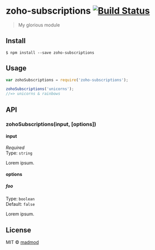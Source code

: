 # zoho-subscriptions [![Build Status](https://travis-ci.org/madmod/zoho-subscriptions.svg?branch=master)](https://travis-ci.org/madmod/zoho-subscriptions)

> My glorious module


## Install

```
$ npm install --save zoho-subscriptions
```


## Usage

```js
var zohoSubscriptions = require('zoho-subscriptions');

zohoSubscriptions('unicorns');
//=> unicorns & rainbows
```


## API

### zohoSubscriptions(input, [options])

#### input

*Required*  
Type: `string`

Lorem ipsum.

#### options

##### foo

Type: `boolean`  
Default: `false`

Lorem ipsum.


## License

MIT © [madmod](http://johnathanwells.com)
